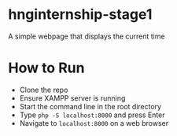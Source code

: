 # hnginternship-stage1
A simple webpage that displays the current time

# How to Run
- Clone the repo
- Ensure XAMPP server is running
- Start the command line in the root directory
- Type `php -S localhost:8000` and press Enter
- Navigate to `localhost:8000` on a web browser
